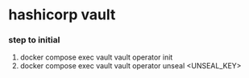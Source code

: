 # hashicorp vault

### step to initial
1. docker compose exec vault vault operator init
2. docker compose exec vault vault operator unseal <UNSEAL_KEY>
